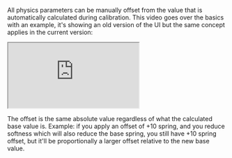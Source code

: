 All physics parameters can be manually offset from the value that is automatically calculated during calibration. This video goes over the basics with an example, it's showing an old version of the UI but the same concept applies in the current version:

<div class='video-container'>
  <iframe
    src='https://videos.sproutvideo.com/embed/d39fdbb31b1de6c25a/246ca845488a06da?playerTheme=dark&amp;playerColor=2f3437'
    allowfullscreen
    referrerpolicy='no-referrer-when-downgrade'
    title='Physics offsets'>
  </iframe>
</div>

The offset is the same absolute value regardless of what the calculated base value is. Example: if you apply an offset of +10 spring, and you reduce softness which will also reduce the base spring, you still have +10 spring offset, but it'll be proportionally a larger offset relative to the new base value.

